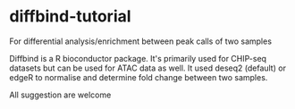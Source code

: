 # diffbind-tutorial
For differential analysis/enrichment between peak calls of two samples

Diffbind is a R bioconductor package. It's primarily used for CHIP-seq datasets but can be used for ATAC data as well.
It used deseq2 (default) or edgeR to normalise and determine fold change between two samples.

All suggestion are welcome
